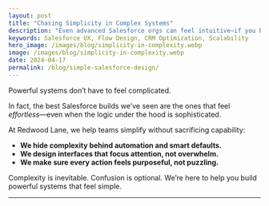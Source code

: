```yaml
---
layout: post
title: "Chasing Simplicity in Complex Systems"
description: "Even advanced Salesforce orgs can feel intuitive—if you build with clarity in mind. Here’s how we help make the complex feel simple."
keywords: Salesforce UX, Flow Design, CRM Optimization, Scalability
hero_image: /images/blog/simplicity-in-complexity.webp
image: /images/blog/simplicity-in-complexity.webp
date: 2024-04-17
permalink: /blog/simple-salesforce-design/
---
```


Powerful systems don’t have to feel complicated.

In fact, the best Salesforce builds we’ve seen are the ones that feel *effortless*—even when the logic under the hood is sophisticated.

At Redwood Lane, we help teams simplify without sacrificing capability:

- **We hide complexity behind automation and smart defaults.**
- **We design interfaces that focus attention, not overwhelm.**
- **We make sure every action feels purposeful, not puzzling.**

Complexity is inevitable. Confusion is optional. We’re here to help you build powerful systems that feel simple.

---
